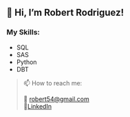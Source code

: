 ## 👋 Hi, I’m Robert Rodriguez!

### My Skills:
<ul>
  <li>SQL</li>
  <li>SAS</li>
  <li>Python</li>
  <li>DBT</li>
</ul>

>📫 How to reach me:  
>
>📧  <robert54@gmail.com>  
>🔗[LinkedIn](https://www.linkedin.com/in/robert-rodriguez-sanchosql/)

<!---
SanchoSQL/SanchoSQL is a ✨ special ✨ repository because its `README.md` (this file) appears on your GitHub profile.
You can click the Preview link to take a look at your changes.
--->
